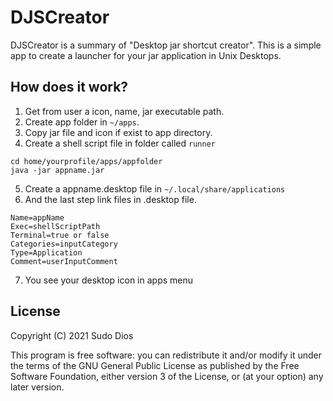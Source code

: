 # DJSCreator
DJSCreator is a summary of "Desktop jar shortcut creator".
This is a simple app to create a launcher for your jar application in Unix Desktops.
## How does it work?
1. Get from user a icon, name, jar executable path.
2. Create app folder in `~/apps`.
3. Copy jar file and icon if exist to app directory.
4. Create a shell script file in folder called `runner`
```shell
cd home/yourprofile/apps/appfolder
java -jar appname.jar
```
5. Create a appname.desktop file in `~/.local/share/applications`
6. And the last step link files in .desktop file.
```shell
Name=appName
Exec=shellScriptPath
Terminal=true or false
Categories=inputCategory
Type=Application
Comment=userInputComment
```
7. You see your desktop icon in apps menu
## License
Copyright (C) 2021 Sudo Dios

This program is free software: you can redistribute it and/or modify it under the terms of the GNU General Public License as published by the Free Software Foundation, either version 3 of the License, or (at your option) any later version.
